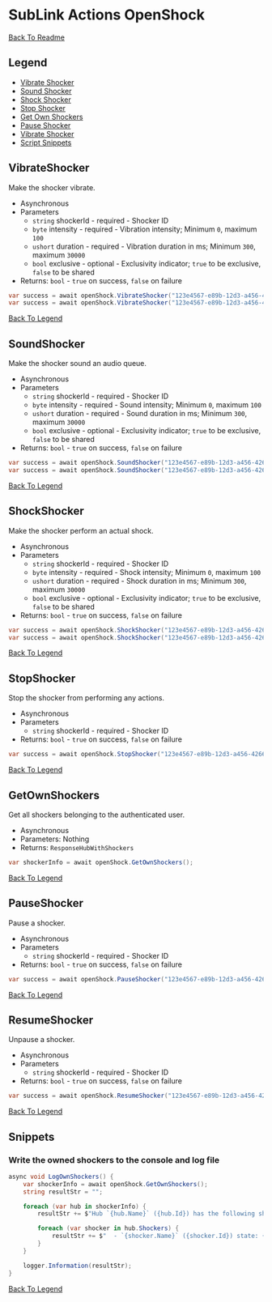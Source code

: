 # SubLink Actions OpenShock

[Back To Readme](../../../README.md)

## Legend

- [Vibrate Shocker](#VibrateShocker)
- [Sound Shocker](#SoundShocker)
- [Shock Shocker](#ShockShocker)
- [Stop Shocker](#StopShocker)
- [Get Own Shockers](#GetOwnShockers)
- [Pause Shocker](#PauseShocker)
- [Vibrate Shocker](#VibrateShocker)
- [Script Snippets](#Snippets)

## VibrateShocker

Make the shocker vibrate.

- Asynchronous
- Parameters
   - `string` shockerId - required - Shocker ID
   - `byte`   intensity - required - Vibration intensity; Minimum `0`, maximum `100`
   - `ushort` duration  - required - Vibration duration in ms; Minimum `300`, maximum `30000`
   - `bool`   exclusive - optional - Exclusivity indicator; `true` to be exclusive, `false` to be shared
- Returns: `bool` - `true` on success, `false` on failure

```csharp
var success = await openShock.VibrateShocker("123e4567-e89b-12d3-a456-426614174000", 50, 500);
var success = await openShock.VibrateShocker("123e4567-e89b-12d3-a456-426614174000", 100, 500, false);
```

[Back To Legend](#Legend)

## SoundShocker

Make the shocker sound an audio queue.

- Asynchronous
- Parameters
   - `string` shockerId - required - Shocker ID
   - `byte`   intensity - required - Sound intensity; Minimum `0`, maximum `100`
   - `ushort` duration  - required - Sound duration in ms; Minimum `300`, maximum `30000`
   - `bool`   exclusive - optional - Exclusivity indicator; `true` to be exclusive, `false` to be shared
- Returns: `bool` - `true` on success, `false` on failure

```csharp
var success = await openShock.SoundShocker("123e4567-e89b-12d3-a456-426614174000", 50, 500);
var success = await openShock.SoundShocker("123e4567-e89b-12d3-a456-426614174000", 100, 1000, false);
```

[Back To Legend](#Legend)

## ShockShocker

Make the shocker perform an actual shock.

- Asynchronous
- Parameters
   - `string` shockerId - required - Shocker ID
   - `byte`   intensity - required - Shock intensity; Minimum `0`, maximum `100`
   - `ushort` duration  - required - Shock duration in ms; Minimum `300`, maximum `30000`
   - `bool`   exclusive - optional - Exclusivity indicator; `true` to be exclusive, `false` to be shared
- Returns: `bool` - `true` on success, `false` on failure

```csharp
var success = await openShock.ShockShocker("123e4567-e89b-12d3-a456-426614174000", 50, 500);
var success = await openShock.ShockShocker("123e4567-e89b-12d3-a456-426614174000", 25, 300, false);
```

[Back To Legend](#Legend)

## StopShocker

Stop the shocker from performing any actions.

- Asynchronous
- Parameters
   - `string` shockerId - required - Shocker ID
- Returns: `bool` - `true` on success, `false` on failure

```csharp
var success = await openShock.StopShocker("123e4567-e89b-12d3-a456-426614174000");
```

[Back To Legend](#Legend)

## GetOwnShockers

Get all shockers belonging to the authenticated user.

- Asynchronous
- Parameters: Nothing
- Returns: `ResponseHubWithShockers`

```csharp
var shockerInfo = await openShock.GetOwnShockers();
```

[Back To Legend](#Legend)

## PauseShocker

Pause a shocker.

- Asynchronous
- Parameters
   - `string` shockerId - required - Shocker ID
- Returns: `bool` - `true` on success, `false` on failure

```csharp
var success = await openShock.PauseShocker("123e4567-e89b-12d3-a456-426614174000");
```

[Back To Legend](#Legend)

## ResumeShocker

Unpause a shocker.

- Asynchronous
- Parameters
   - `string` shockerId - required - Shocker ID
- Returns: `bool` - `true` on success, `false` on failure

```csharp
var success = await openShock.ResumeShocker("123e4567-e89b-12d3-a456-426614174000");
```

[Back To Legend](#Legend)

## Snippets

### Write the owned shockers to the console and log file

```csharp
async void LogOwnShockers() {
    var shockerInfo = await openShock.GetOwnShockers();
    string resultStr = "";

    foreach (var hub in shockerInfo) {
        resultStr += $"Hub `{hub.Name}` ({hub.Id}) has the following shockers:\r\n";

        foreach (var shocker in hub.Shockers) {
            resultStr += $"  - `{shocker.Name}` ({shocker.Id}) state: {(shocker.IsPaused ? "Paused" : "Live")}\r\n";
        }
    }

    logger.Information(resultStr);
}
```

[Back To Legend](#Legend)
